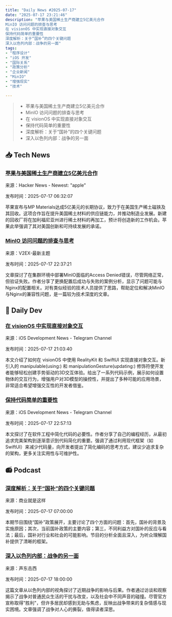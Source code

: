 ```yaml
---
title: "Daily News #2025-07-17"
date: "2025-07-17 23:21:46"
description: "苹果与美国稀土生产商建立5亿美元合作
MinIO 访问问题的排查与思考
在 visionOS 中实现直接对象交互
保持代码简单的重要性
深度解析：关于“国补”的四个关键问题
深入以色列内部：战争的另一面"
tags: 
- "程序设计"
- "iOS 开发"
- "国际关系"
- "政策分析"
- "企业新闻"
- "MinIO"
- "增强现实"
- "技术"

---
```


> - 苹果与美国稀土生产商建立5亿美元合作
> - MinIO 访问问题的排查与思考
> - 在 visionOS 中实现直接对象交互
> - 保持代码简单的重要性
> - 深度解析：关于“国补”的四个关键问题
> - 深入以色列内部：战争的另一面

## 📥 Tech News

### [苹果与美国稀土生产商建立5亿美元合作](https://www.apple.com/newsroom/2025/07/apple-expands-us-supply-chain-with-500-million-usd-commitment/)

来源：Hacker News - Newest: "apple"

发布时间：2025-07-17 06:32:07

苹果宣布与MP Materials达成5亿美元的长期协议，致力于在美国生产稀土磁铁及其回收。这项合作旨在提升美国稀土材料的供应链能力，并推动制造业发展。新建的回收厂将在加利福尼亚州进行稀土材料的再加工，预计将创造新的工作机会。苹果此举强调了其对美国创新和可持续发展的承诺。

### [MinIO 访问问题的排查与思考](https://www.v2ex.com/t/1145959)

来源：V2EX-最新主题

发布时间：2025-07-17 22:37:21

文章探讨了在集群环境中部署MinIO面临的Access Denied错误，尽管网络正常，但验证失败。作者分享了更换配置后成功与失败的案例分析，显示了问题可能与Nginx的配置相关。对有类似经验的技术人员提供了思路，帮助定位和解决MinIO与Nginx的兼容性问题，是一篇较为技术深度的文章。

## 💾 Daily Dev

### [在 visionOS 中实现直接对象交互](https://www.createwithswift.com/implementing-direct-object-interaction-in-visionos/)

来源：iOS Development News - Telegram Channel

发布时间：2025-07-17 21:03:40

本文介绍了如何在 visionOS 中使用 RealityKit 和 SwiftUI 实现直接对象交互。新引入的 manipulable(using:) 和 manipulationGesture(updating:) 修饰符使开发者能够轻松创建手势驱动的3D交互体验。给出了一系列代码示例，展示如何设置物体的交互行为，增强用户对3D模型的操控性，并提出了多种可能的应用场景，非常适合希望增强交互性的开发者借鉴。

### [保持代码简单的重要性](https://dimillian.medium.com/keep-your-code-simple-for-the-end-times-974790082606?source=rss-b067c9115d59------2)

来源：iOS Development News - Telegram Channel

发布时间：2025-07-17 22:57:13

本文探讨了在软件工程中简化代码的必要性。作者分享了自己的编程经历，从最初追求完美架构到逐渐意识到代码简化的重要。强调了通过利用现代框架（如SwiftUI）来减少代码量，向开发者提出了简化编码的思考方式，建议少追求复杂的架构，更多关注实用性与可维护性。

## 📻 Podcast

### [深度解析：关于“国补”的四个关键问题](https://www.xiaoyuzhoufm.com/episode/6877bdaaa9dec92500a2b11e)

来源：商业就是这样

发布时间：2025-07-17 07:00:00

本期节目围绕“国补”政策展开，主要讨论了四个方面的问题：首先，国补的背景及实施原因；其次，当前国补政策的主要内容；第三，不同利益方对国补的反应与看法；最后，国补对行业和社会的可能影响。节目的分析全面且深入，为听众理解国补提供了清晰的框架。

### [深入以色列内部：战争的另一面](https://www.xiaoyuzhoufm.com/episode/6878ca277054d336886861f9)

来源：声东击西

发布时间：2025-07-17 18:00:00

这篇文章从以色列内部的视角探讨了近期战争的影响与后果。作者通过访谈和观察揭示了战争对普通民众生活的干扰与改变，以及社会中不同声音的碰撞。尽管官方宣称取得"胜利"，但许多居民却感到无助与焦虑，反映出战争带来的复杂情感与现实困境。文章强调了战争对人心的撕裂，值得读者深思。
